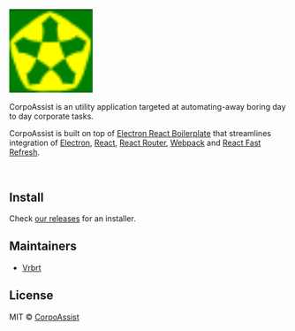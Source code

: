 <img src="assets/icon.svg" width="30%" />

<br>

<p>
  CorpoAssist is an utility application targeted at automating-away boring day to day corporate tasks.

CorpoAssist is built on top of <a href="https://electron-react-boilerplate.js.org/">Electron React Boilerplate</a> that streamlines integration of <a href="https://electron.atom.io/">Electron</a>, <a href="https://facebook.github.io/react/">React</a>, <a href="https://github.com/reactjs/react-router">React Router</a>, <a href="https://webpack.js.org/">Webpack</a> and <a href="https://www.npmjs.com/package/react-refresh">React Fast Refresh</a>.

</p>

<br>

## Install

Check <a href="https://github.com/vrbrt/CorpoAssist/releases/latest">our releases</a> for an installer.

## Maintainers

- [Vrbrt](https://github.com/vrbrt)

## License

MIT © [CorpoAssist](https://github.com/vrbrt/CorpoAssist)

[github-tag-url]: https://github.com/vrbrt/CorpoAssist/releases/latest
